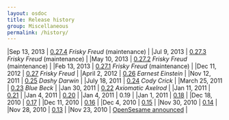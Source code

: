 ```yaml
---
layout: osdoc
title: Release history
group: Miscellaneous
permalink: /history/
---
```


|Sep 13, 2013	| [0.27.4][] *Frisky Freud* (maintenance)	|
|Jul 9, 2013	| [0.27.3][] *Frisky Freud* (maintenance)	|
|May 10, 2013	| [0.27.2][] *Frisky Freud* (maintenance)	|
|Feb 13, 2013	| [0.27.1][] *Frisky Freud* (maintenance)	|
|Dec 11, 2012	| [0.27][] *Frisky Freud*				|
|April 2, 2012 	| [0.26][] *Earnest Einstein*			|
|Nov 12, 2011 	| [0.25][] *Dashy Darwin*				|
|July 18, 2011 	| [0.24][] *Cody Crick*					|
|March 25, 2011 | [0.23][] *Blue Beck*					|
|Jan 30, 2011 	| [0.22][] *Axiomatic Axelrod*			|
|Jan 11, 2011 	| [0.21][]  							|
|Jan 4, 2011 	| [0.20][]  							|
|Jan 4, 2011 	| 0.19	  								|
|Jan 1, 2011 	| [0.18][]  							|
|Dec 18, 2010 	| [0.17][]  							|
|Dec 11, 2010 	| [0.16][]  							|
|Dec 4, 2010 	| [0.15][]  							|
|Nov 30, 2010 	| [0.14][]  							|
|Nov 28, 2010 	| [0.13][]  							|
|Nov 23, 2010	| [OpenSesame announced][announcement] 	|

[announcement]: http://www.cogsci.nl/blog/software-updates/84-introducing-opensesame-a-graphical-open-source-experiment-builder
[0.13]: http://www.cogsci.nl/blog/software-updates/89-opensesame-013-available
[0.14]: http://www.cogsci.nl/blog/software-updates/90-opensesame-014-featuring-syntax-highlighting
[0.15]: http://www.cogsci.nl/blog/software-updates/91-opensesame-015-all-about-variables-and-sound
[0.16]: http://www.cogsci.nl/blog/software-updates/92-opensesame-016-shaping-up-nicely
[0.17]: http://www.cogsci.nl/blog/software-updates/94-another-week-another-update-opensesame-017
[0.18]: http://www.cogsci.nl/blog/software-updates/99-opensesame-018-drop-it-like-its-hot
[0.20]: http://www.cogsci.nl/index.php?option=com_content&view=article&id=101
[0.21]: http://www.cogsci.nl/blog/software-updates/103-opensesame-021-released
[0.22]: http://www.cogsci.nl/blog/software-updates/117-opensesame-022-qaxiomatic-axelrodq-released
[0.23]: http://www.cogsci.nl/blog/software-updates/139-opensesame-023-qblue-beckq-released
[0.24]: http://www.cogsci.nl/blog/software-updates/158-opensesame-024-qcody-crickq-released
[0.25]: http://www.cogsci.nl/blog/software-updates/175-opensesame-025-released
[0.26]: http://www.cogsci.nl/blog/software-updates/193-opensesame-026-qearnest-einsteinq-released
[0.27]: /notes/0.27
[0.27.1]: /notes/0.27.1/
[0.27.2]: /notes/0.27.2/
[0.27.3]: /notes/0.27.3/
[0.27.4]: /notes/0.27.4/